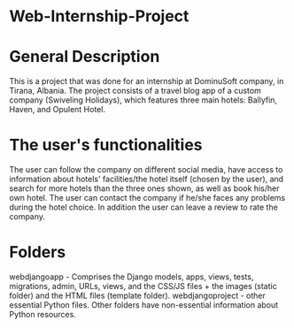 # Web-Internship-Project
# General Description
This is a project that was done for an internship at DominuSoft company, in Tirana, Albania. The project consists of a travel blog app of a custom company (Swiveling Holidays), which features three main hotels: Ballyfin, Haven, and Opulent Hotel. 
# The user's functionalities
The user can follow the company on different social media, have access to information about hotels' facilities/the hotel itself (chosen by the user), and search for more hotels than the three ones shown, as well as book his/her own hotel. The user can contact the company if he/she faces any problems during the hotel choice. In addition the user can leave a review to rate the company.

# Folders
webdjangoapp - Comprises the Django models, apps, views, tests, migrations, admin, URLs, views, and the CSS/JS files + the images (static folder) and the HTML files (template folder). webdjangoproject - other essential Python files. Other folders have non-essential information about Python resources.
